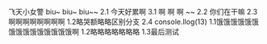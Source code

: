 飞天小女警 biu~ biu~ biu~~
2.1 今天好累啊
3.1 啊 啊 啊 ~~
2.2 你们在干嘛
2.3 啊啊啊啊啊啊啊啊
1.2略哭额略略区别分支
2.4 console.llog(13)
1.1饿饿饿饿饿饿饿饿饿饿饿饿饿饿饿啊
1.2略略略略略略略
1.3最后测试
